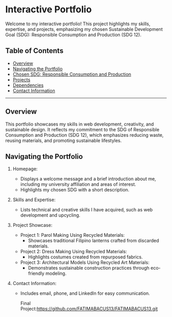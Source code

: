 # Interactive Portfolio

Welcome to my interactive portfolio! This project highlights my skills, expertise, and projects, emphasizing my chosen Sustainable Development Goal (SDG): Responsible Consumption and Production (SDG 12).

## Table of Contents
- [Overview](#overview)
- [Navigating the Portfolio](#navigating-the-portfolio)
- [Chosen SDG: Responsible Consumption and Production](#chosen-sdg-responsible-consumption-and-production)
- [Projects](#projects)
- [Dependencies](#dependencies)
- [Contact Information](#contact-information)

---

## Overview

This portfolio showcases my skills in web development, creativity, and sustainable design. It reflects my commitment to the SDG of Responsible Consumption and Production (SDG 12), which emphasizes reducing waste, reusing materials, and promoting sustainable lifestyles.

## Navigating the Portfolio

1. Homepage:
   - Displays a welcome message and a brief introduction about me, including my university affiliation and areas of interest.
   - Highlights my chosen SDG with a short description.

2. Skills and Expertise:
   - Lists technical and creative skills I have acquired, such as web development and upcycling.

3. Project Showcase:
   - Project 1: Parol Making Using Recycled Materials:
     - Showcases traditional Filipino lanterns crafted from discarded materials.
   - Project 2: Dress Making Using Recycled Materials:
     - Highlights costumes created from repurposed fabrics.
   - Project 3: Architectural Models Using Recycled Art Materials:
     - Demonstrates sustainable construction practices through eco-friendly modeling.

4. Contact Information:
   - Includes email, phone, and LinkedIn for easy communication.
  
     Final Project:https://github.com/FATIMABACUS13/FATIMABACUS13.git
     

